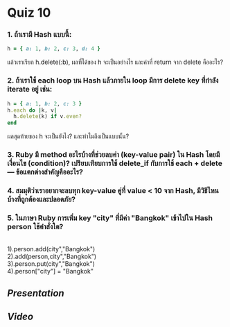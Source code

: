 # Quiz 10
### 1. ถ้าเรามี Hash แบบนี้:
```ruby
h = { a: 1, b: 2, c: 3, d: 4 }
```
แล้วเราเรียก h.delete(:b), ผลที่ได้ของ h จะเป็นอย่างไร และค่าที่ return จาก delete คืออะไร?

### 2. ถ้าเราใช้ each loop บน Hash แล้วภายใน loop มีการ delete key ที่กำลัง iterate อยู่ เช่น:
```ruby
h = { a: 1, b: 2, c: 3 }
h.each do |k, v|
  h.delete(k) if v.even?
end
```
ผลสุดท้ายของ h จะเป็นยังไง? และทำไมถึงเป็นแบบนั้น?

### 3. Ruby มี method อะไรบ้างที่ช่วยลบค่า (key-value pair) ใน Hash โดยมีเงื่อนไข (condition)? เปรียบเทียบการใช้ delete_if กับการใช้ each + delete — ข้อแตกต่างสำคัญคืออะไร?

### 4. สมมุติว่าเราอยากจะลบทุก key-value คู่ที่ value < 10 จาก Hash, มีวิธีไหนบ้างที่ถูกต้องและปลอดภัย?

### 5. ในภาษา Ruby การเพิ่ม key "city" ที่มีค่า "Bangkok" เข้าไปใน Hash person ใช้คำสั่งใด?
<br>1).person.add(city","Bangkok")
<br>2).add(person,city","Bangkok")
<br>3).person.put(city","Bangkok")
<br>4).person["city"] = "Bangkok"

## _Presentation_

## _Video_
